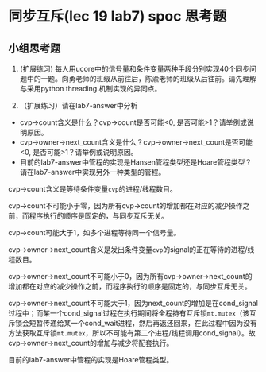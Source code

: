 # 同步互斥(lec 19 lab7) spoc 思考题
 
## 小组思考题

1. (扩展练习) 每人用ucore中的信号量和条件变量两种手段分别实现40个同步问题中的一题。向勇老师的班级从前往后，陈渝老师的班级从后往前。请先理解与采用python threading 机制实现的异同点。

2. （扩展练习）请在lab7-answer中分析
  -  cvp->count含义是什么？cvp->count是否可能<0, 是否可能>1？请举例或说明原因。
  -  cvp->owner->next\_count含义是什么？cvp->owner->next_count是否可能<0, 是否可能>1？请举例或说明原因。
  -  目前的lab7-answer中管程的实现是Hansen管程类型还是Hoare管程类型？请在lab7-answer中实现另外一种类型的管程。

cvp->count含义是等待条件变量`cvp`的进程/线程数目。

cvp->count不可能小于零，因为所有cvp->count的增加都在对应的减少操作之前，而程序执行的顺序是固定的，与同步互斥无关。

cvp->count可能大于1，如多个进程等待同一个信号量。

cvp->owner->next\_count含义是发出条件变量`cvp`的signal的正在等待的进程/线程数目。

cvp->owner->next\_count不可能小于0，因为所有cvp->owner->next\_count的增加都在对应的减少操作之前，而程序执行的顺序是固定的，与同步互斥无关。

cvp->owner->next\_count不可能大于1，因为next\_count的增加是在cond\_signal过程中；而某一个cond\_signal过程在执行期间将全程持有互斥锁`mt.mutex`（该互斥锁会短暂传递给某一个cond_wait进程，然后再返还回来，在此过程中因为没有方法获取互斥锁`mt.mutex`，所以不可能有第二个进程/线程调用cond\_signal）。故cvp->owner->next\_count的增加与减少将配套执行。

目前的lab7-answer中管程的实现是Hoare管程类型。
